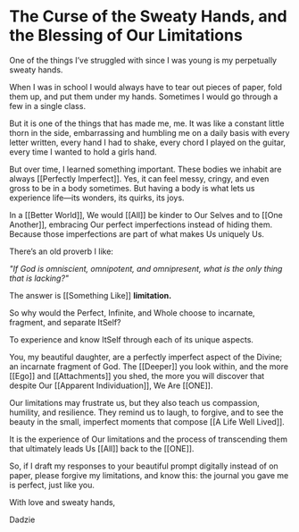 # The Curse of the Sweaty Hands, and the Blessing of Our Limitations

One of the things I’ve struggled with since I was young is my perpetually sweaty hands.

When I was in school I would always have to tear out pieces of paper, fold them up, and put them under my hands. Sometimes I would go through a few in a single class. 

But it is one of the things that has made me, me. It was like a constant little thorn in the side, embarrassing and humbling me on a daily basis with every letter written, every hand I had to shake, every chord I played on the guitar, every time I wanted to hold a girls hand. 

But over time, I learned something important. These bodies we inhabit are always [[Perfectly Imperfect]]. Yes, it can feel messy, cringy, and even gross to be in a body sometimes. But having a body is what lets us experience life—its wonders, its quirks, its joys.

In a [[Better World]], We would [[All]] be kinder to Our Selves and to [[One Another]], embracing Our perfect imperfections instead of hiding them. Because those imperfections are part of what makes Us uniquely Us.

There’s an old proverb I like:

_"If God is omniscient, omnipotent, and omnipresent, what is the only thing that is lacking?"_

The answer is [[Something Like]] **limitation.**

So why would the Perfect, Infinite, and Whole choose to incarnate, fragment, and separate ItSelf? 

To experience and know ItSelf through each of its unique aspects. 

You, my beautiful daughter, are a perfectly imperfect aspect of the Divine; an incarnate fragment of God. The [[Deeper]] you look within, and the more [[Ego]] and [[Attachments]] you shed, the more you will discover that despite Our [[Apparent Individuation]], We Are [[ONE]]. 

Our limitations may frustrate us, but they also teach us compassion, humility, and resilience. They remind us to laugh, to forgive, and to see the beauty in the small, imperfect moments that compose [[A Life Well Lived]]. 

It is the experience of Our limitations and the process of transcending them that ultimately leads Us [[All]] back to the [[ONE]]. 

So, if I draft my responses to your beautiful prompt digitally instead of on paper, please forgive my limitations, and know this: the journal you gave me is perfect, just like you.

With love and sweaty hands,  

Dadzie
